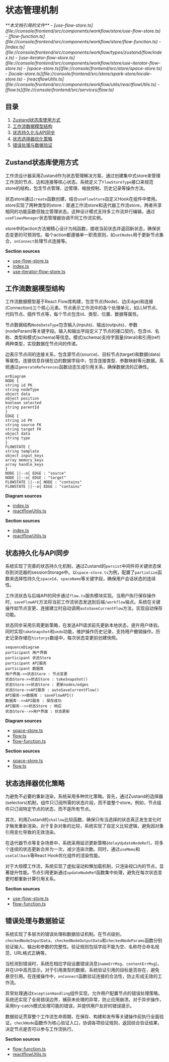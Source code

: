 # 状态管理机制

<cite>
**本文档引用的文件**
- [use-flow-store.ts](file://console/frontend/src/components/workflow/store/use-flow-store.ts)
- [flow-function.ts](file://console/frontend/src/components/workflow/store/flow-function.ts)
- [index.ts](file://console/frontend/src/components/workflow/types/zustand/flow/index.ts)
- [use-iterator-flow-store.ts](file://console/frontend/src/components/workflow/store/use-iterator-flow-store.ts)
- [space-store.ts](file://console/frontend/src/store/space-store.ts)
- [locale-store.ts](file://console/frontend/src/store/spark-store/locale-store.ts)
- [reactflowUtils.ts](file://console/frontend/src/components/workflow/utils/reactflowUtils.ts)
- [flow.ts](file://console/frontend/src/services/flow.ts)
</cite>

## 目录
1. [Zustand状态库使用方式](#zustand状态库使用方式)
2. [工作流数据模型结构](#工作流数据模型结构)
3. [状态持久化与API同步](#状态持久化与api同步)
4. [状态选择器优化策略](#状态选择器优化策略)
5. [错误处理与数据验证](#错误处理与数据验证)

## Zustand状态库使用方式

工作流设计器采用Zustand作为状态管理解决方案，通过创建集中式store来管理工作流的节点、边和连接等核心状态。系统定义了`FlowStoreType`接口来规范store的结构，包含节点管理、边管理、缩放控制、历史记录等操作方法。

状态store通过`create`函数创建，结合`useFlowStore`自定义Hook在组件中使用。store实现了两种类型的store：普通工作流store和迭代器工作流store，两者共享相同的功能函数但独立管理状态。这种设计模式支持多工作流并行编辑，通过`useFlowsManager`状态管理器协调不同工作流实例。

store中的action方法被精心设计为纯函数，接收当前状态并返回新状态，确保状态变更的可预测性。每个action都遵循单一职责原则，如`setNodes`用于更新节点集合，`onConnect`处理节点连接等。

**Section sources**
- [use-flow-store.ts](file://console/frontend/src/components/workflow/store/use-flow-store.ts#L1-L83)
- [index.ts](file://console/frontend/src/components/workflow/types/zustand/flow/index.ts#L1-L65)
- [use-iterator-flow-store.ts](file://console/frontend/src/components/workflow/store/use-iterator-flow-store.ts#L1-L83)

## 工作流数据模型结构

工作流数据模型基于React Flow库构建，包含节点(Node)、边(Edge)和连接(Connection)三个核心元素。节点表示工作流中的各个处理单元，如LLM节点、代码节点、插件节点等，每个节点包含id、类型、位置、数据等属性。

节点数据结构`NodeDataType`包含输入(inputs)、输出(outputs)、参数(nodeParam)等关键字段。输入和输出字段定义了节点的接口契约，包含id、名称、类型和模式(schema)等信息。模式(schema)支持字面量(literal)和引用(ref)两种类型，实现数据在节点间的传递。

边表示节点间的连接关系，包含源节点(source)、目标节点(target)和数据(data)等属性。连接信息存储在边的数据字段中，包含连接类型、参数映射等元数据。系统通过`generateReferences`函数动态生成引用关系，确保数据流的正确性。

```mermaid
erDiagram
NODE {
string id PK
string nodeType
object data
object position
boolean selected
string parentId
}
EDGE {
string id PK
string source FK
string target FK
object data
string type
}
FLOWSTATE {
string template
object input_keys
array memory_keys
array handle_keys
}
NODE ||--o{ EDGE : "source"
NODE ||--o{ EDGE : "target"
FLOWSTATE ||--o{ NODE : "contains"
FLOWSTATE ||--o{ EDGE : "contains"
```

**Diagram sources**
- [index.ts](file://console/frontend/src/components/workflow/types/zustand/flow/index.ts#L1-L65)
- [reactflowUtils.ts](file://console/frontend/src/components/workflow/utils/reactflowUtils.ts#L1-L200)

**Section sources**
- [index.ts](file://console/frontend/src/components/workflow/types/zustand/flow/index.ts#L1-L65)
- [reactflowUtils.ts](file://console/frontend/src/components/workflow/utils/reactflowUtils.ts#L1-L200)

## 状态持久化与API同步

系统实现了完善的状态持久化机制，通过Zustand的`persist`中间件将关键状态保存到浏览器的sessionStorage中。以`space-store.ts`为例，配置了`partialize`函数来选择性持久化`spaceId`、`spaceName`等关键字段，确保用户会话状态的连续性。

工作流状态与后端API的同步通过`flow.ts`服务模块实现。当用户执行保存操作时，`saveFlowAPI`方法将当前工作流状态发送到后端`/workflow`端点。系统在关键操作如节点变更、连接建立时自动调用`autoSaveCurrentFlow`方法，实现自动保存功能。

状态同步采用乐观更新策略，在发送API请求前先更新本地状态，提升用户体验。同时实现`takeSnapshot`和`undo`功能，维护操作历史记录，支持用户撤销操作。历史记录存储在`historys`数组中，每次状态变更前创建快照。

```mermaid
sequenceDiagram
participant 用户界面
participant 状态Store
participant API服务
participant 数据库
用户界面->>状态Store : 节点变更
状态Store->>状态Store : takeSnapshot()
状态Store->>状态Store : 更新nodes/edges
状态Store->>API服务 : autoSaveCurrentFlow()
API服务->>数据库 : saveFlowAPI()
数据库-->>API服务 : 保存成功
API服务-->>状态Store : 响应
状态Store-->>用户界面 : 状态更新
```

**Diagram sources**
- [space-store.ts](file://console/frontend/src/store/space-store.ts#L1-L75)
- [flow.ts](file://console/frontend/src/services/flow.ts#L1-L205)
- [flow-function.ts](file://console/frontend/src/components/workflow/store/flow-function.ts#L1-L733)

**Section sources**
- [space-store.ts](file://console/frontend/src/store/space-store.ts#L1-L75)
- [flow.ts](file://console/frontend/src/services/flow.ts#L1-L205)

## 状态选择器优化策略

为避免不必要的重新渲染，系统采用多种优化策略。首先，通过Zustand的选择器(selectors)机制，组件只订阅所需的状态片段，而不是整个store。例如，节点组件只订阅特定节点的状态，而不是所有节点。

其次，利用Zustand的`shallow`比较函数，确保只有当选择的状态真正发生变化时才触发重新渲染。对于复杂对象的比较，系统实现了自定义比较逻辑，避免因对象引用变化导致的无效渲染。

在迭代器节点等复杂场景中，系统采用延迟更新策略(`delayUpdateNodeRef`)，将多个连续的状态更新合并为一次，减少渲染次数。同时，通过`useMemo`和`useCallback`等React Hook优化组件的渲染性能。

对于大规模工作流，系统实现了虚拟滚动和懒加载机制，只渲染视口内的节点，显著提升性能。节点引用更新通过`updateNodeRef`函数集中处理，避免在每次状态变更时都重新计算引用关系。

**Section sources**
- [use-flow-store.ts](file://console/frontend/src/components/workflow/store/use-flow-store.ts#L1-L83)
- [flow-function.ts](file://console/frontend/src/components/workflow/store/flow-function.ts#L1-L733)

## 错误处理与数据验证

系统实现了多层次的错误处理和数据验证机制。在节点级别，`checkedNodeInputData`、`checkedNodeOutputData`和`checkedNodeParams`函数分别验证输入、输出和参数的完整性。验证规则包括字段不能为空、名称符合命名规范、URL格式正确等。

当检测到错误时，系统在相应字段设置错误消息(`nameErrMsg`、`contentErrMsg`)，并在UI中高亮显示。对于引用类型的数据，系统验证引用的目标是否存在，避免悬空引用。在连接操作中，`onConnect`函数验证连接的合法性，防止形成无效的工作流。

异常处理通过`ExceptionHandling`组件实现，允许用户配置节点的错误处理策略。系统还实现了全局错误边界，捕获未处理的异常，防止应用崩溃。对于异步操作，采用try-catch模式处理可能的错误，并提供用户友好的错误提示。

数据验证贯穿整个工作流生命周期，在保存、构建和发布等关键操作前执行全面验证。`checkNode`函数作为核心验证入口，协调各项验证规则，返回综合验证结果，决定节点是否可以参与工作流执行。

**Section sources**
- [flow-function.ts](file://console/frontend/src/components/workflow/store/flow-function.ts#L1-L733)
- [reactflowUtils.ts](file://console/frontend/src/components/workflow/utils/reactflowUtils.ts#L1-L200)